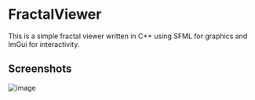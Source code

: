 # FractalViewer
This is a simple fractal viewer written in C++ using SFML for graphics and ImGui for interactivity.

## Screenshots
![image](https://user-images.githubusercontent.com/9325892/80220502-d7352c00-863b-11ea-917c-ba2c0c479f7d.png)

